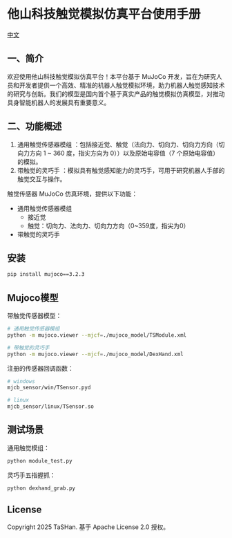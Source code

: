 # 他山科技触觉模拟仿真平台使用手册

[中文](README_zh.md)

## 一、简介
欢迎使用他山科技触觉模拟仿真平台！本平台基于 MuJoCo 开发，旨在为研究人员和开发者提供一个高效、精准的机器人触觉模拟环境，助力机器人触觉感知技术的研究与创新。我们的模型是国内首个基于真实产品的触觉模拟仿真模型，对推动具身智能机器人的发展具有重要意义。

## 二、功能概述
1. 通用触觉传感器模组 ：包括接近觉、触觉（法向力、切向力、切向力方向（切向力方向 1 ~ 360 度，指尖方向为 0））以及原始电容值（7 个原始电容值）的模拟。
2. 带触觉的灵巧手 ：模拟具有触觉感知能力的灵巧手，可用于研究机器人手部的触觉交互与操作。

触觉传感器 MuJoCo 仿真环境，提供以下功能：

- 通用触觉传感器模组
    - 接近觉
    - 触觉：切向力、法向力、切向力方向（0~359度，指尖为0）
- 带触觉的灵巧手


## 安装

```bash
pip install mujoco==3.2.3
```

## Mujoco模型

带触觉传感器模型：

```bash
# 通用触觉传感器模组
python -m mujoco.viewer --mjcf=./mujoco_model/TSModule.xml

# 带触觉的灵巧手
python -m mujoco.viewer --mjcf=./mujoco_model/DexHand.xml
```

注册的传感器回调函数：

```bash
# windows
mjcb_sensor/win/TSensor.pyd

# linux
mjcb_sensor/linux/TSensor.so
```

## 测试场景

通用触觉模组：
```bash
python module_test.py
```

灵巧手五指握抓：
```bash
python dexhand_grab.py
```


## License

Copyright 2025 TaSHan. 基于 Apache License 2.0 授权。
